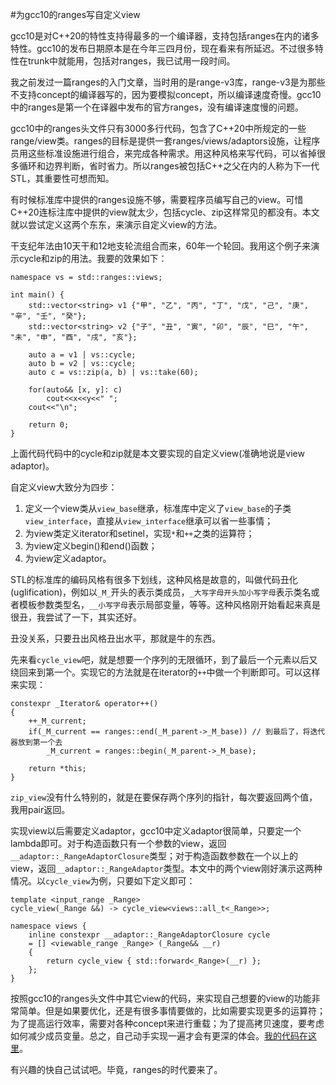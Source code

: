#为gcc10的ranges写自定义view


gcc10是对C++20的特性支持得最多的一个编译器，支持包括ranges在内的诸多特性。gcc10的发布日期原本是在今年三四月份，现在看来有所延迟。不过很多特性在trunk中就能用，包括对ranges，我已试用一段时间。

我之前发过一篇ranges的入门文章，当时用的是range-v3库，range-v3是为那些不支持concept的编译器写的，因为要模拟concept，所以编译速度奇慢。gcc10中的ranges是第一个在译器中发布的官方ranges，没有编译速度慢的问题。

gcc10中的ranges头文件只有3000多行代码，包含了C++20中所规定的一些range/view类。ranges的目标是提供一套ranges/views/adaptors设施，让程序员用这些标准设施进行组合，来完成各种需求。用这种风格来写代码，可以省掉很多循环和边界判断，省时省力。所以ranges被包括C++之父在内的人称为下一代STL，其重要性可想而知。

有时候标准库中提供的ranges设施不够，需要程序员编写自己的view。可惜C++20连标注库中提供的view就太少，包括cycle、zip这样常见的都没有。本文就以尝试定义这两个东东，来演示自定义view的方法。

干支纪年法由10天干和12地支轮流组合而来，60年一个轮回。我用这个例子来演示cycle和zip的用法。我要的效果如下：

```
namespace vs = std::ranges::views;

int main() {
    std::vector<string> v1 {"甲", "乙", "丙", "丁", "戊", "己", "庚", "辛", "壬", "癸"};
    std::vector<string> v2 {"子", "丑", "寅", "卯", "辰", "巳", "午", "未", "申", "酉", "戌", "亥"};

    auto a = v1 | vs::cycle;
    auto b = v2 | vs::cycle;
    auto c = vs::zip(a, b) | vs::take(60);

    for(auto&& [x, y]: c)
    	cout<<x<<y<<" ";
    cout<<"\n";

    return 0;
}
```
上面代码代码中的cycle和zip就是本文要实现的自定义view(准确地说是view adaptor)。

自定义view大致分为四步：

1. 定义一个view类从`view_base`继承，标准库中定义了`view_base`的子类`view_interface`，直接从`view_interface`继承可以省一些事情；
2. 为view类定义iterator和setinel，实现`*`和`++`之类的运算符；
3. 为view定义begin()和end()函数；
4. 为view定义adaptor。

STL的标准库的编码风格有很多下划线，这种风格是故意的，叫做代码丑化(uglification)，例如以`_M_`开头的表示类成员，`_大写字母开头加小写字母`表示类名或者模板参数类型名，`__小写字母`表示局部变量，等等。这种风格刚开始看起来真是很丑，我尝试了一下，其实还好。

丑没关系，只要丑出风格丑出水平，那就是牛的东西。

先来看`cycle_view`吧，就是想要一个序列的无限循环，到了最后一个元素以后又绕回来到第一个。实现它的方法就是在iterator的`++`中做一个判断即可。可以这样来实现：

```
constexpr _Iterator& operator++()
{
	++_M_current;
	if(_M_current == ranges::end(_M_parent->_M_base)) // 到最后了，将迭代器放到第一个去
		_M_current = ranges::begin(_M_parent->_M_base);

	return *this;
}
```

`zip_view`没有什么特别的，就是在要保存两个序列的指针，每次要返回两个值，我用pair返回。

实现view以后需要定义adaptor，gcc10中定义adaptor很简单，只要定一个lambda即可。对于构造函数只有一个参数的view，返回`__adaptor::_RangeAdaptorClosure`类型；对于构造函数参数在一个以上的view，返回`__adaptor::_RangeAdaptor`类型。本文中的两个view刚好演示这两种情况。以`cycle_view`为例，只要如下定义即可：

```
template <input_range _Range>
cycle_view(_Range &&) -> cycle_view<views::all_t<_Range>>;

namespace views {
	inline constexpr __adaptor::_RangeAdaptorClosure cycle
	= [] <viewable_range _Range> (_Range&& __r)
	{
		return cycle_view { std::forward<_Range>(__r) };
	};
}
```

按照gcc10的ranges头文件中其它view的代码，来实现自己想要的view的功能非常简单。但是如果要优化，还是有很多事情要做的，比如需要实现更多的运算符；为了提高运行效率，需要对各种concept来进行重载；为了提高拷贝速度，要考虑如何减少成员变量。总之，自己动手实现一遍才会有更深的体会。[我的代码在这里](https://github.com/franktea/myranges)。

有兴趣的快自己试试吧。毕竟，ranges的时代要来了。

